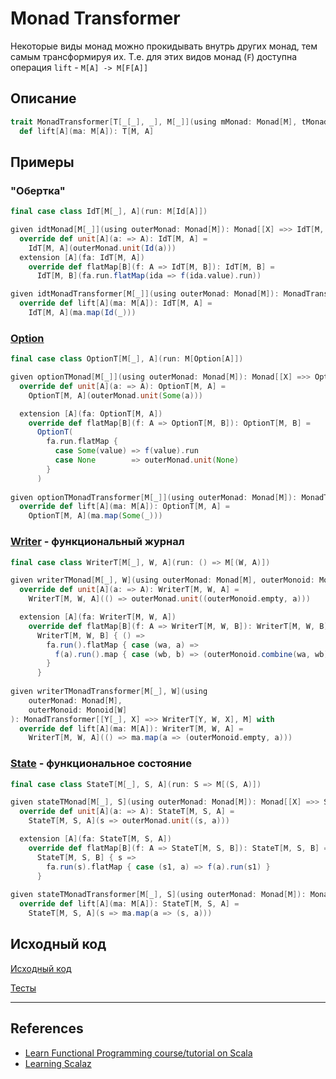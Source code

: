 # Monad Transformer

Некоторые виды монад можно прокидывать внутрь других монад, тем самым трансформируя их.
Т.е. для этих видов монад (`F`) доступна операция `lift` - `M[A] -> M[F[A]]`

## Описание

```scala
trait MonadTransformer[T[_[_], _], M[_]](using mMonad: Monad[M], tMonad: Monad[[X] =>> T[M, X]]):
  def lift[A](ma: M[A]): T[M, A]
```

## Примеры

### "Обертка"

```scala
final case class IdT[M[_], A](run: M[Id[A]])

given idtMonad[M[_]](using outerMonad: Monad[M]): Monad[[X] =>> IdT[M, X]] with
  override def unit[A](a: => A): IdT[M, A] =
    IdT[M, A](outerMonad.unit(Id(a)))
  extension [A](fa: IdT[M, A])
    override def flatMap[B](f: A => IdT[M, B]): IdT[M, B] =
      IdT[M, B](fa.run.flatMap(ida => f(ida.value).run))

given idtMonadTransformer[M[_]](using outerMonad: Monad[M]): MonadTransformer[IdT, M] with
  override def lift[A](ma: M[A]): IdT[M, A] =
    IdT[M, A](ma.map(Id(_)))
```

### [Option](../../scala/fp/functional-error-handling)

```scala
final case class OptionT[M[_], A](run: M[Option[A]])

given optionTMonad[M[_]](using outerMonad: Monad[M]): Monad[[X] =>> OptionT[M, X]] with
  override def unit[A](a: => A): OptionT[M, A] =
    OptionT[M, A](outerMonad.unit(Some(a)))

  extension [A](fa: OptionT[M, A])
    override def flatMap[B](f: A => OptionT[M, B]): OptionT[M, B] =
      OptionT(
        fa.run.flatMap {
          case Some(value) => f(value).run
          case None        => outerMonad.unit(None)
        }
      )
      
given optionTMonadTransformer[M[_]](using outerMonad: Monad[M]): MonadTransformer[OptionT, M] with
  override def lift[A](ma: M[A]): OptionT[M, A] =
    OptionT[M, A](ma.map(Some(_)))      
```

### [Writer](../../fp/writer) - функциональный журнал

```scala
final case class WriterT[M[_], W, A](run: () => M[(W, A)])

given writerTMonad[M[_], W](using outerMonad: Monad[M], outerMonoid: Monoid[W]): Monad[[X] =>> WriterT[M, W, X]] with
  override def unit[A](a: => A): WriterT[M, W, A] =
    WriterT[M, W, A](() => outerMonad.unit((outerMonoid.empty, a)))

  extension [A](fa: WriterT[M, W, A])
    override def flatMap[B](f: A => WriterT[M, W, B]): WriterT[M, W, B] =
      WriterT[M, W, B] { () =>
        fa.run().flatMap { case (wa, a) =>
          f(a).run().map { case (wb, b) => (outerMonoid.combine(wa, wb), b) }
        }
      }
      
given writerTMonadTransformer[M[_], W](using
    outerMonad: Monad[M],
    outerMonoid: Monoid[W]
): MonadTransformer[[Y[_], X] =>> WriterT[Y, W, X], M] with
  override def lift[A](ma: M[A]): WriterT[M, W, A] =
    WriterT[M, W, A](() => ma.map(a => (outerMonoid.empty, a)))      
```

### [State](../../fp/state) - функциональное состояние

```scala
final case class StateT[M[_], S, A](run: S => M[(S, A)])

given stateTMonad[M[_], S](using outerMonad: Monad[M]): Monad[[X] =>> StateT[M, S, X]] with
  override def unit[A](a: => A): StateT[M, S, A] =
    StateT[M, S, A](s => outerMonad.unit((s, a)))

  extension [A](fa: StateT[M, S, A])
    override def flatMap[B](f: A => StateT[M, S, B]): StateT[M, S, B] =
      StateT[M, S, B] { s =>
        fa.run(s).flatMap { case (s1, a) => f(a).run(s1) }
      }
      
given stateTMonadTransformer[M[_], S](using outerMonad: Monad[M]): MonadTransformer[[Y[_], X] =>> StateT[Y, S, X], M] with
  override def lift[A](ma: M[A]): StateT[M, S, A] =
    StateT[M, S, A](s => ma.map(a => (s, a)))      
```

## Исходный код

[Исходный код](https://gitflic.ru/project/artemkorsakov/scalabook/blob?file=examples%2Fsrc%2Fmain%2Fscala%2Ftypeclass%2Fmonad%2FMonadTransformer.scala&plain=1)

[Тесты](https://gitflic.ru/project/artemkorsakov/scalabook/blob?file=examples%2Fsrc%2Ftest%2Fscala%2Ftypeclass%2Fmonad%2FMonadTransformerSuite.scala)


---

## References

- [Learn Functional Programming course/tutorial on Scala](https://github.com/dehun/learn-fp) 
- [Learning Scalaz](http://eed3si9n.com/learning-scalaz/Monad+transformers.html)
